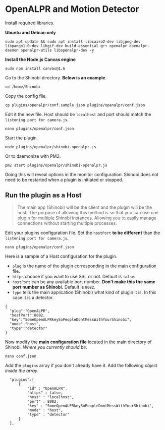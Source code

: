 # OpenALPR and Motion Detector

Install required libraries.

**Ubuntu and Debian only**

```
sudo apt update && sudo apt install libcairo2-dev libjpeg-dev libpango1.0-dev libgif-dev build-essential g++ openalpr openalpr-daemon openalpr-utils libopenalpr-dev -y
```

**Install the Node.js Canvas engine**

```
sudo npm install canvas@1.6
```
Go to the Shinobi directory. **Below is an example.**

```
cd /home/Shinobi
```

Copy the config file.

```
cp plugins/openalpr/conf.sample.json plugins/openalpr/conf.json
```

Edit it the new file. Host should be `localhost` and port should match the `listening port for camera.js`.

```
nano plugins/openalpr/conf.json
```

Start the plugin.

```
node plugins/openalpr/shinobi-openalpr.js
```

Or to daemonize with PM2.

```
pm2 start plugins/openalpr/shinobi-openalpr.js
```

Doing this will reveal options in the monitor configuration. Shinobi does not need to be restarted when a plugin is initiated or stopped.

## Run the plugin as a Host
> The main app (Shinobi) will be the client and the plugin will be the host. The purpose of allowing this method is so that you can use one plugin for multiple Shinobi instances. Allowing you to easily manage connections without starting multiple processes.

Edit your plugins configuration file. Set the `hostPort` **to be different** than the `listening port for camera.js`.

```
nano plugins/openalpr/conf.json
```

Here is a sample of a Host configuration for the plugin.
 - `plug` is the name of the plugin corresponding in the main configuration file.
 - `https` choose if you want to use SSL or not. Default is `false`.
 - `hostPort` can be any available port number. **Don't make this the same port number as Shinobi.** Default is `8082`.
 - `type` tells the main application (Shinobi) what kind of plugin it is. In this case it is a detector.

```
{
  "plug":"OpenALPR",
  "hostPort":8082,
  "key":"SomeOpenALPRkeySoPeopleDontMessWithYourShinobi",
  "mode":"host",
  "type":"detector"
}
```

Now modify the **main configuration file** located in the main directory of Shinobi. *Where you currently should be.*

```
nano conf.json
```

Add the `plugins` array if you don't already have it. Add the following *object inside the array*.

```
  "plugins":[
      {
          "id" : "OpenALPR",
          "https" : false,
          "host" : "localhost",
          "port" : 8082,
          "key" : "SomeOpenALPRkeySoPeopleDontMessWithYourShinobi",
          "mode" : "host",
          "type" : "detector"
      }
  ],
```